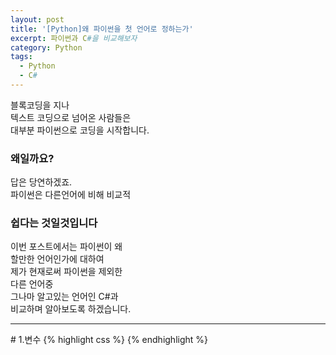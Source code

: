 ```yaml
---
layout: post
title: '[Python]왜 파이썬을 첫 언어로 정하는가'
excerpt: 파이썬과 C#을 비교해보자
category: Python
tags:
  - Python
  - C#
---
```

블록코딩을 지나  
텍스트 코딩으로 넘어온 사람들은  
대부분 파이썬으로 코딩을 시작합니다.  
### 왜일까요?  
답은 당연하겠죠.  
파이썬은 다른언어에 비해
비교적
### 쉽다는 것일것입니다
이번 포스트에서는 파이썬이 왜  
할만한 언어인가에 대하여  
제가 현재로써 파이썬을 제외한  
다른 언어중  
그나마 알고있는 언어인 C#과  
비교하며 알아보도록 하겠습니다.  
<hr>
# 1.변수
{% highlight css %}
{% endhighlight %}
